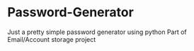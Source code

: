 # Password-Generator
Just a pretty simple password generator using python
Part of Email/Account storage project
